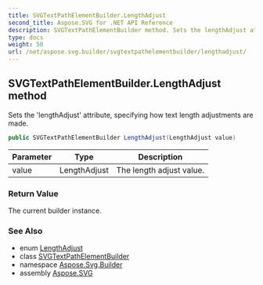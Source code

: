 ```yaml
---
title: SVGTextPathElementBuilder.LengthAdjust
second_title: Aspose.SVG for .NET API Reference
description: SVGTextPathElementBuilder method. Sets the lengthAdjust attribute specifying how text length adjustments are made
type: docs
weight: 50
url: /net/aspose.svg.builder/svgtextpathelementbuilder/lengthadjust/
---
```

## SVGTextPathElementBuilder.LengthAdjust method

Sets the 'lengthAdjust' attribute, specifying how text length adjustments are made.

```csharp
public SVGTextPathElementBuilder LengthAdjust(LengthAdjust value)
```

| Parameter | Type | Description |
| --- | --- | --- |
| value | LengthAdjust | The length adjust value. |

### Return Value

The current builder instance.

### See Also

* enum [LengthAdjust](../../lengthadjust/)
* class [SVGTextPathElementBuilder](../)
* namespace [Aspose.Svg.Builder](../../../aspose.svg.builder/)
* assembly [Aspose.SVG](../../../)
